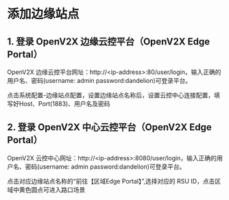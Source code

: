 # 添加边缘站点

## 1. 登录 OpenV2X 边缘云控平台（OpenV2X Edge Portal）

OpenV2X 边缘云控平台网址：http://\<ip-address\>:80/user/login，输入正确的用户名、密码(username: admin
password:dandelion)可登录平台。

点击系统配置-边缘站点配置，设置边缘站点名称后，设置云控中心连接配置，填写好Host、Port(1883)、用户名及密码

## 2. 登录 OpenV2X 中心云控平台（OpenV2X Edge Portal）

OpenV2X 云控中心网址：http://\<ip-address\>:8080/user/login，输入正确的用户名、密码(username: admin
password:dandelion)可登录平台。

点击对应边缘站点名称的“前往【区域Edge Portal】”,选择对应的 RSU ID，点击区域中黄色圆点可进入路口场景
